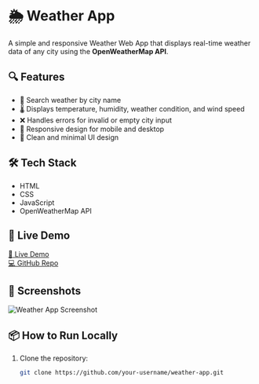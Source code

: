 

# 🌦️ Weather App

A simple and responsive Weather Web App that displays real-time weather data of any city using the **OpenWeatherMap API**.

## 🔍 Features

- 🔎 Search weather by city name  
- 🌡️ Displays temperature, humidity, weather condition, and wind speed  
- ❌ Handles errors for invalid or empty city input  
- 📱 Responsive design for mobile and desktop  
- 🧩 Clean and minimal UI design

## 🛠️ Tech Stack

- HTML  
- CSS  
- JavaScript  
- OpenWeatherMap API

## 🚀 Live Demo

[🔗 Live Demo](https://your-live-link-here.com)  
[💻 GitHub Repo](https://github.com/manish70372038/weather-App)

## 📸 Screenshots

![Weather App Screenshot](./screenshot.png)

## 📦 How to Run Locally

1. Clone the repository:
   ```bash
   git clone https://github.com/your-username/weather-app.git
